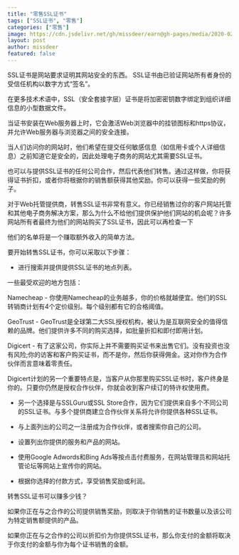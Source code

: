```yaml
---
title: "零售SSL证书"
tags: ["SSL证书", "零售"]
categories: ["零售"]
image: https://cdn.jsdelivr.net/gh/missdeer/earn@gh-pages/media/2020-02-10/resell-ssl-certificates.jpg
layout: post
author: missdeer
featured: false
---
```

 SSL证书是网站要求证明其网站安全的东西。 SSL证书由已验证网站所有者身份的受信任机构以数字方式“签名”。

在更多技术术语中，SSL（安全套接字层）证书是将加密密钥数字绑定到组织详细信息的小型数据文件。

当证书安装在Web服务器上时，它会激活Web浏览器中的挂锁图标和https协议，并允许Web服务器与浏览器之间的安全连接。

当人们访问你的网站时，他们希望在提交任何敏感信息（如信用卡或个人详细信息）之前知道它是安全的，因此处理电子商务的网站尤其需要SSL证书。

也可以与提供SSL证书的任何公司合作，然后代表他们转售。通过这样做，你将获得证书折扣，或者你将根据你的销售额获得其他奖励。你可以获得一些奖励的例子。

对于Web托管提供商，转售SSL证书非常有意义。你已经销售过你的客户网站托管和其他电子商务解决方案，那么为什么不给他们提供保护他们网站的机会呢？许多网站所有者最终为他们的网站购买了SSL证书，因此可以再检查一下
 
他们的名单将是一个赚取额外收入的简单方法。

要开始转售SSL证书，你可以采取以下步骤：

* 进行搜索并提供提供SSL证书的地点列表。

一些最受欢迎的地方包括：

Namecheap  - 你使用Namecheap的业务越多，你的价格就越便宜。他们的SSL转销商计划有4个定价级别。每个级别都有它的合格阈值。

GeoTrust  -  GeoTrust是全球第二大SSL授权机构，被认为是互联网安全的值得信赖的品牌。他们提供许多不同的购买选择，如批量折扣和即付即用计划。

Digicert  - 有了这家公司，你实际上并不需要购买证书来出售它们。没有投资也没有风险;你的访客和客户购买证书，而不是你，然后你获得佣金。这对你作为合作伙伴而言意味着零责任。

Digicert计划的另一个重要特点是，当客户从你那里购买SSL证书时，客户终身是你的。只要你仍然是授权合作伙伴，你就会收到客户续订的特许权使用费。

* 另一个选择是与SSLGuru或SSL Store合作，因为它们提供来自多个不同公司的SSL证书。与多个提供商建立合作伙伴关系将允许你提供各种SSL证书。
 
* 与上面列出的公司之一注册成为合作伙伴，或者搜索你自己的公司。

* 设置列出你提供的服务和产品的网站。

* 使用Google Adwords和Bing Ads等按点击付费服务，在网站管理员和网站托管论坛等网站上宣传你的网站。

* 根据你选择的付款方式，享受销售奖励或利润。

转售SSL证书可以赚多少钱？

如果你正在与之合作的公司提供销售奖励，则取决于你销售的证书数量以及该公司为特定销售额提供的产品。

如果你正在与之合作的公司以折扣价为你提供SSL证书，那么你支付的金额将取决于你支付的金额与你为每个证书销售的金额。  